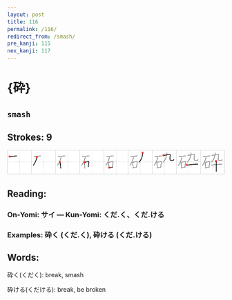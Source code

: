 ```yaml
---
layout: post
title: 116
permalink: /116/
redirect_from: /smash/
pre_kanji: 115
nex_kanji: 117
---
```


# {砕}

## `smash`

## Strokes: 9

<div class="stroke"><img src="../images/E7A095.png" /></div>

## Reading:

### On-Yomi: サイ &mdash; Kun-Yomi: くだ.く、くだ.ける

### Examples: 砕く (くだ.く), 砕ける (くだ.ける)

## Words:

砕く(くだく): break, smash

砕ける(くだける): break, be broken
